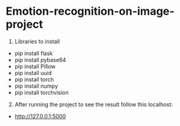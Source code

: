 # Emotion-recognition-on-image-project

1. Libraries to install
- pip install flask
- pip install pybase64
- pip install Pillow
- pip install uuid
- pip install torch
- pip install numpy
- pip install torchvision

2. After running the project to see the result follow this localhost:
-  http://127.0.0.1:5000
